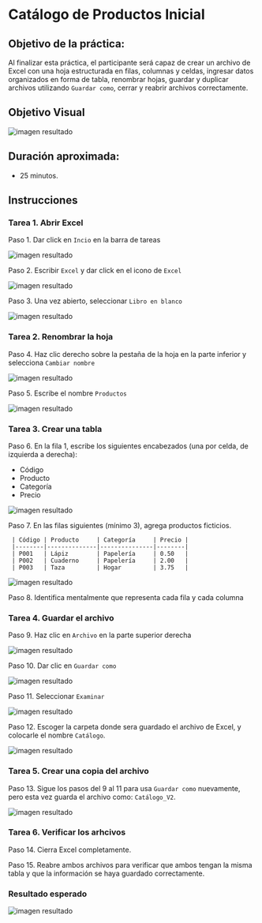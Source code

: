 # Catálogo de Productos Inicial

## Objetivo de la práctica:

Al finalizar esta práctica, el participante será capaz de crear un archivo de Excel con una hoja estructurada en filas, columnas y celdas, ingresar datos organizados en forma de tabla, renombrar hojas, guardar y duplicar archivos utilizando `Guardar como`, cerrar y reabrir archivos correctamente.

## Objetivo Visual

![imagen resultado](../images/cap1_obj.png)

## Duración aproximada:
- 25 minutos.

## Instrucciones 

### Tarea 1. **Abrir Excel**

Paso 1. Dar click en `Incio` en la barra de tareas 

![imagen resultado](../images/Cap1.png)

Paso 2. Escribir `Excel` y dar click en el icono de `Excel`

![imagen resultado](../images/cap1_2.png)

Paso 3. Una vez abierto, seleccionar `Libro en blanco`

![imagen resultado](../images/cap1_3.png)

### Tarea 2. **Renombrar la hoja**

Paso 4. Haz clic derecho sobre la pestaña de la hoja en la parte inferior y selecciona `Cambiar nombre`

![imagen resultado](../images/cap1_4.png)

Paso 5. Escribe el nombre `Productos`

![imagen resultado](../images/cap1_5.png)

### Tarea 3. **Crear una tabla**

Paso 6. En la fila 1, escribe los siguientes encabezados (una por celda, de izquierda a derecha):

- Código
- Producto
- Categoría
- Precio

![imagen resultado](../images/cap1_6.png)

Paso 7. En las filas siguientes (mínimo 3), agrega productos ficticios.



     | Código | Producto     | Categoría     | Precio |
     |--------|--------------|---------------|--------|
     | P001   | Lápiz        | Papelería     | 0.50   |
     | P002   | Cuaderno     | Papelería     | 2.00   |
     | P003   | Taza         | Hogar         | 3.75   |

![imagen resultado](..\images\cap1_7.png)


Paso 8. Identifica mentalmente que representa cada fila y cada columna

### Tarea 4. **Guardar el archivo**

Paso 9. Haz clic en `Archivo` en la parte superior derecha

![imagen resultado](..\images\cap1_8.png)

Paso 10. Dar clic en `Guardar como`

![imagen resultado](..\images\cap1_9.png)

Paso 11. Seleccionar `Examinar`

![imagen resultado](..\images\cap1_10.png)

Paso 12. Escoger la carpeta donde sera guardado el archivo de Excel, y colocarle el nombre `Catálogo`.

![imagen resultado](..\images\cap1_11.png)

### Tarea 5. **Crear una copia del archivo**

Paso 13. Sigue los pasos del 9 al 11 para usa `Guardar como` nuevamente, pero esta vez guarda el archivo como: `Catálogo_V2`.

![imagen resultado](..\images\cap1_12.png)

### Tarea 6. **Verificar los arhcivos**
 
Paso 14. Cierra Excel completamente.

Paso 15. Reabre ambos archivos para verificar que ambos tengan la misma tabla y que la información se haya guardado correctamente.

### Resultado esperado
![imagen resultado](..\images\cap1_13.png)

